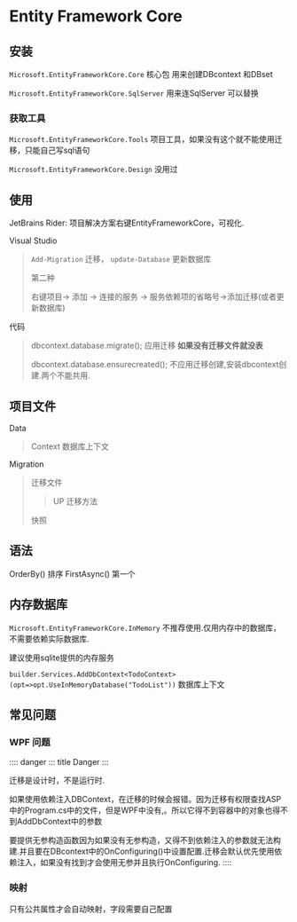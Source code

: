 # Entity Framework Core

## 安装

`Microsoft.EntityFrameworkCore.Core` 核心包 用来创建DBcontext 和DBset

`Microsoft.EntityFrameworkCore.SqlServer` 用来连SqlServer 可以替换

### 获取工具

`Microsoft.EntityFrameworkCore.Tools`
项目工具，如果没有这个就不能使用迁移，只能自己写sql语句

`Microsoft.EntityFrameworkCore.Design` 没用过

## 使用

JetBrains Rider: 项目解决方案右键EntityFrameworkCore，可视化.

Visual Studio

> `Add-Migration` 迁移， `update-Database` 更新数据库
>
> 第二种
>
> 右键项目-\> 添加 -\> 连接的服务 -\>
> 服务依赖项的省略号-\>添加迁移(或者更新数据库)

代码

> dbcontext.database.migrate(); 应用迁移 **如果没有迁移文件就没表**
>
> dbcontext.database.ensurecreated();
> 不应用迁移创建,安装dbcontext创建.两个不能共用.

## 项目文件

Data

> Context 数据库上下文

Migration

> 迁移文件
>
> > UP 迁移方法
>
> 快照

## 语法

OrderBy() 排序 FirstAsync() 第一个

## 内存数据库

`Microsoft.EntityFrameworkCore.InMemory`
不推荐使用.仅用内存中的数据库，不需要依赖实际数据库.

建议使用sqlite提供的内存服务

`builder.Services.AddDbContext<TodoContext>(opt=>opt.UseInMemoryDatabase("TodoList"))`
数据库上下文

## 常见问题

### WPF 问题

:::: danger
::: title
Danger
:::

迁移是设计时，不是运行时.

如果使用依赖注入DBContext，在迁移的时候会报错。因为迁移有权限查找ASP中的Program.cs中的文件，但是WPF中没有,。所以它得不到容器中的对象也得不到AddDbContext中的参数

要提供无参构造函数因为如果没有无参构造，又得不到依赖注入的参数就无法构建.并且要在DBcontext中的OnConfiguring()中设置配置.迁移会默认优先使用依赖注入，如果没有找到才会使用无参并且执行OnConfiguring.
::::

### 映射

只有公共属性才会自动映射，字段需要自己配置

